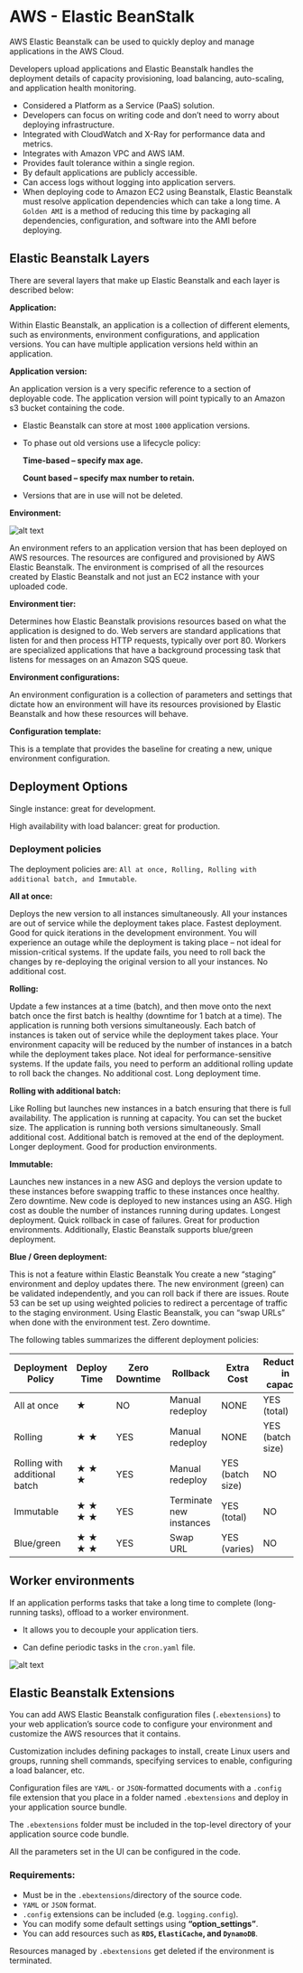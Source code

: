 # AWS - Elastic BeanStalk

AWS Elastic Beanstalk can be used to quickly deploy and manage applications in the AWS Cloud.

Developers upload applications and Elastic Beanstalk handles the deployment details of capacity provisioning, load balancing, auto-scaling, and application health monitoring.

- Considered a Platform as a Service (PaaS) solution.
- Developers can focus on writing code and don’t need to worry about deploying infrastructure.
- Integrated with CloudWatch and X-Ray for performance data and metrics.
- Integrates with Amazon VPC and AWS IAM.
- Provides fault tolerance within a single region.
- By default applications are publicly accessible.
- Can access logs without logging into application servers.
- When deploying code to Amazon EC2 using Beanstalk, Elastic Beanstalk must resolve application dependencies which can take a long time. A `Golden AMI` is a method of reducing this time by packaging all dependencies, configuration, and software into the AMI before deploying.

## Elastic Beanstalk Layers
There are several layers that make up Elastic Beanstalk and each layer is described below:

**Application:**

Within Elastic Beanstalk, an application is a collection of different elements, such as environments, environment configurations, and application versions.
You can have multiple application versions held within an application.

**Application version:**

An application version is a very specific reference to a section of deployable code.
The application version will point typically to an Amazon s3 bucket containing the code.

- Elastic Beanstalk can store at most `1000` application versions.

- To phase out old versions use a lifecycle policy:

    <strong>
    Time-based – specify max age.

    Count based – specify max number to retain.
    </strong>

- Versions that are in use will not be deleted.

**Environment:**

![alt text](images/image-ebs_env.png)

An environment refers to an application version that has been deployed on AWS resources.
The resources are configured and provisioned by AWS Elastic Beanstalk.
The environment is comprised of all the resources created by Elastic Beanstalk and not just an EC2 instance with your uploaded code.

**Environment tier:**

Determines how Elastic Beanstalk provisions resources based on what the application is designed to do.
Web servers are standard applications that listen for and then process HTTP requests, typically over port 80.
Workers are specialized applications that have a background processing task that listens for messages on an Amazon SQS queue.

**Environment configurations:**

An environment configuration is a collection of parameters and settings that dictate how an environment will have its resources provisioned by Elastic Beanstalk and how these resources will behave.

**Configuration template:**

This is a template that provides the baseline for creating a new, unique environment configuration.

## Deployment Options

Single instance: great for development.

High availability with load balancer: great for production.

### Deployment policies

The deployment policies are: `All at once, Rolling, Rolling with additional batch, and Immutable`.

**All at once:**

Deploys the new version to all instances simultaneously.
All your instances are out of service while the deployment takes place.
Fastest deployment.
Good for quick iterations in the development environment.
You will experience an outage while the deployment is taking place – not ideal for mission-critical systems.
If the update fails, you need to roll back the changes by re-deploying the original version to all your instances.
No additional cost.

**Rolling:**

Update a few instances at a time (batch), and then move onto the next batch once the first batch is healthy (downtime for 1 batch at a time).
The application is running both versions simultaneously.
Each batch of instances is taken out of service while the deployment takes place.
Your environment capacity will be reduced by the number of instances in a batch while the deployment takes place.
Not ideal for performance-sensitive systems.
If the update fails, you need to perform an additional rolling update to roll back the changes.
No additional cost.
Long deployment time.

**Rolling with additional batch:**

Like Rolling but launches new instances in a batch ensuring that there is full availability.
The application is running at capacity.
You can set the bucket size.
The application is running both versions simultaneously.
Small additional cost.
Additional batch is removed at the end of the deployment.
Longer deployment.
Good for production environments.

**Immutable:**

Launches new instances in a new ASG and deploys the version update to these instances before swapping traffic to these instances once healthy.
Zero downtime.
New code is deployed to new instances using an ASG.
High cost as double the number of instances running during updates.
Longest deployment.
Quick rollback in case of failures.
Great for production environments.
Additionally, Elastic Beanstalk supports blue/green deployment.

**Blue / Green deployment:**

This is not a feature within Elastic Beanstalk
You create a new “staging” environment and deploy updates there.
The new environment (green) can be validated independently, and you can roll back if there are issues.
Route 53 can be set up using weighted policies to redirect a percentage of traffic to the staging environment.
Using Elastic Beanstalk, you can “swap URLs” when done with the environment test.
Zero downtime.

The following tables summarizes the different deployment policies:

| Deployment Policy             | Deploy Time | Zero Downtime | Rollback                | Extra Cost       | Reduction in capacity |
| ----------------------------- | ----------- | ------------- | ----------------------- | ---------------- | --------------------- |
| All at once                   | ★           | NO            | Manual redeploy         | NONE             | YES (total)           |
| Rolling                       | ★ ★         | YES           | Manual redeploy         | NONE             | YES (batch size)      |
| Rolling with additional batch | ★ ★ ★       | YES           | Manual redeploy         | YES (batch size) | NO                    |
| Immutable                     | ★ ★ ★ ★     | YES           | Terminate new instances | YES (total)      | NO                    |
| Blue/green                    | ★ ★ ★ ★     | YES           | Swap URL                | YES (varies)     | NO                    |

## Worker environments
If an application performs tasks that take a long time to complete (long-running tasks), offload to a worker environment.

- It allows you to decouple your application tiers.

- Can define periodic tasks in the `cron.yaml` file.

![alt text](images/image-ebs_worker.png)

## Elastic Beanstalk Extensions
You can add AWS Elastic Beanstalk configuration files (`.ebextensions`) to your web application’s source code to configure your environment and customize the AWS resources that it contains.

Customization includes defining packages to install, create Linux users and groups, running shell commands, specifying services to enable, configuring a load balancer, etc.

Configuration files are `YAML-` or `JSON`-formatted documents with a `.config` file extension that you place in a folder named `.ebextensions` and deploy in your application source bundle.

The `.ebextensions` folder must be included in the top-level directory of your application source code bundle.

All the parameters set in the UI can be configured in the code.

### Requirements:

- Must be in the `.ebextensions`/directory of the source code.
- `YAML` or `JSON` format.
- `.config` extensions can be included (e.g. `logging.config`).
- You can modify some default settings using **“option_settings”**.
- You can add resources such as **`RDS`, `ElastiCache`, and `DynamoDB`**.

Resources managed by `.ebextensions` get deleted if the environment is terminated.